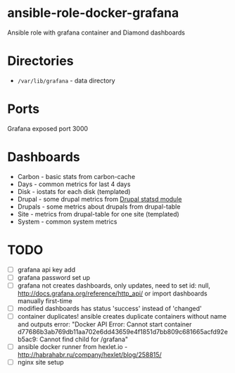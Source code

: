 # ansible-role-docker-grafana
Ansible role with grafana container and Diamond dashboards

# Directories
- `/var/lib/grafana` - data directory

# Ports
Grafana exposed port 3000

# Dashboards
- Carbon - basic stats from carbon-cache
- Days - common metrics for last 4 days
- Disk - iostats for each disk (templated)
- Drupal - some drupal metrics from [Drupal statsd module](https://www.drupal.org/project/statsd)
- Drupals - some metrics about drupals from drupal-table
- Site - metrics from drupal-table for one site (templated)
- System - common system metrics

# TODO
- [ ] grafana api key add
- [ ] grafana password set up
- [ ] grafana not creates dashboards, only updates, need to set id: null, http://docs.grafana.org/reference/http_api/ or import dashboards manually first-time
- [ ] modified dashboards has status 'success' instead of 'changed'
- [ ] container duplicates! ansible creates duplicate containers without name and outputs error: "Docker API Error: Cannot start container d77686b3ab769db11aa702e6dd43659e4f1851d7bb809c681665acfd92eb5ac9: Cannot find child for /grafana" 
- [ ] ansible docker runner from hexlet.io - http://habrahabr.ru/company/hexlet/blog/258815/ 
- [ ] nginx site setup
